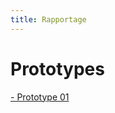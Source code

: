 ```yaml
---
title: Rapportage
---
```

<h1>Prototypes</h1>

[- Prototype 01](/prototypes/01_routeplanner_map_loadIn_draw.framer)